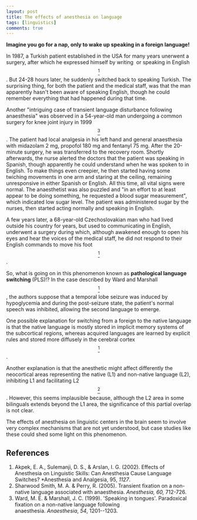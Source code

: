 ```yaml
---
layout: post
title: The effects of anesthesia on language
tags: [linguistics]
comments: true
---
```


**Imagine you go for a nap, only to wake up speaking in a foreign language!**

In 1987, a Turkish patient established in the USA for many years unerwent a surgery, after which he expressed himself by writing  or speaking in English[$$ ^ 1$$](#references). But 24-28 hours later, he suddenly switched back to speaking Turkish. The surprising thing, for both the patient and the medical staff, was that the man apparently hasn't been aware of speaking English, though he could remember everything that had happened during that time.

Another "intriguing case of transient language disturbance following anaesthesia" was observed in a 54-year-old man undergoing a common surgery for knee joint injury in 1999[$$ ^ 3$$](#references). The patient had local analgesia in his left hand and general anaesthesia with midazolam 2 mg, propofol 180 mg and fentanyl 75 mg. After the 20-minute surgery, he was transferred to the recovery room. Shortly afterwards, the nurse alerted the doctors that the patient was speaking in Spanish, though apparently he could understand when he was spoken to in English. To make things even creepier, he then started having some twiching movements in one arm and staring at the ceiling, remaining unresponsive in either Spanish or English. All this time, all vital signs were normal. The anaesthetist was also puzzled and "in an effort to at least appear to be doing something, he requested a blood sugar measurement", which indicated low sugar level. The patient was administered sugar by the nurses, then started acting normally and speaking in English.

A few years later, a 68-year-old Czechoslovakian man who had lived outside his country for years, but used to communicating in English, underwent a surgery during which, although awakened enough to open his eyes and hear the voices of the medical staff, he did not respond to their English commands to move his foot[$$ ^ 1$$](#references).  

So, what is going on in this phenomenon known as **pathological language switching** (PLS)!? In the case described by Ward and Marshall[$$ ^ 1$$](#references), the authors suppose that a temporal lobe seizure was induced by hypoglycemia and during the post-seizure state, the patient's normal speech was inhibited, allowing the second language to emerge. 

One possible explanation for switching from a foreign to the native language is that the native language is mostly stored in implicit memory systems of the subcortical regions, whereas acquired languages are learned by explicit rules and stored more diffusely in the cerebral cortex[$$ ^ 1$$](#references).

Another explanation is that the anesthetic might affect differently the neocortical areas representing the native (L1) and non-native language (L2), inhibiting L1 and facilitating L2[$$ ^ 2$$](#references). However, this seems implausible because, although the L2 area in some bilinguals extends beyond the L1 area, the significance of this partial overlap is not clear.

The effects of anesthesia on linguistic centers in the brain seem to involve very complex mechanisms that are not yet understood, but case studies like these could shed some light on this phenomenon.

## References

1. Akpek, E. A., Sulemanji, D. S., & Arslan, I. G. (2002). Effects of Anesthesia on Linguistic Skills: Can Anesthesia Cause Language Switches? *Anesthesia and Analgesia, 95, *1127*.
2. Sharwood Smith, M. A. & Perry, R. (2005). Transient fixation on a non-native language associated with anaesthesia. *Anesthesia, 60,* 712-726.
3. Ward, M. E. & Marshall, J. C. (1999). 'Speaking in tongues'. Paradoxical fixation on a non-native language following anaesthesia. *Anaesthesia*, *54*, 1201--1203.